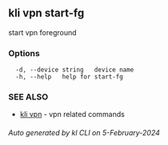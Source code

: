 ## kli vpn start-fg

start vpn foreground



### Options

```
  -d, --device string   device name
  -h, --help   help for start-fg
```

### SEE ALSO

* [kli vpn](kli_vpn.md)  - vpn related commands

###### Auto generated by kl CLI on 5-February-2024
